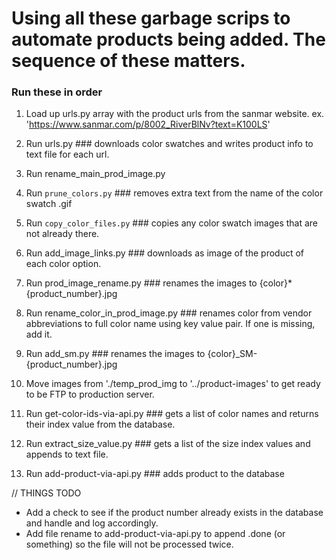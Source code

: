 # Using all these garbage scrips to automate products being added. The sequence of these matters.

### Run these in order

1. Load up urls.py array with the product urls from the sanmar website. ex. 'https://www.sanmar.com/p/8002_RiverBlNv?text=K100LS'

2. Run urls.py ### downloads color swatches and writes product info to text file for each url.

3. Run rename_main_prod_image.py

4. Run <code>prune_colors.py</code> ### removes extra text from the name of the color swatch .gif

5. Run <code>copy_color_files.py</code> ### copies any color swatch images that are not already there.

6. Run add_image_links.py ### downloads as image of the product of each color option.

   <!-- - This will open your browser and take focus... just let it run and then close out the billion tabs it opened. -->

7. Run prod_image_rename.py ### renames the images to {color}\*{product_number}.jpg

8. Run rename_color_in_prod_image.py ### renames color from vendor abbreviations to full color name using key value pair. If one is missing, add it.

9. Run add_sm.py ### renames the images to {color}\_SM-{product_number}.jpg

10. Move images from './temp_prod_img to '../product-images' to get ready to be FTP to production server.

11. Run get-color-ids-via-api.py ### gets a list of color names and returns their index value from the database.

12. Run extract_size_value.py ### gets a list of the size index values and appends to text file.

13. Run add-product-via-api.py ### adds product to the database

// THINGS TODO

<!-- - !!! Fix loop issue in add_image_links.py so it only opens each link once -->
<!-- - !!! Add script to get the first image link, download it, remname it 'SM-{product number}.jpg ** It is downloaded with the color swatches currently - just needs renamed \*\*** -->

- Add a check to see if the product number already exists in the database and handle and log accordingly.
- Add file rename to add-product-via-api.py to append .done (or something) so the file will not be processed twice.
